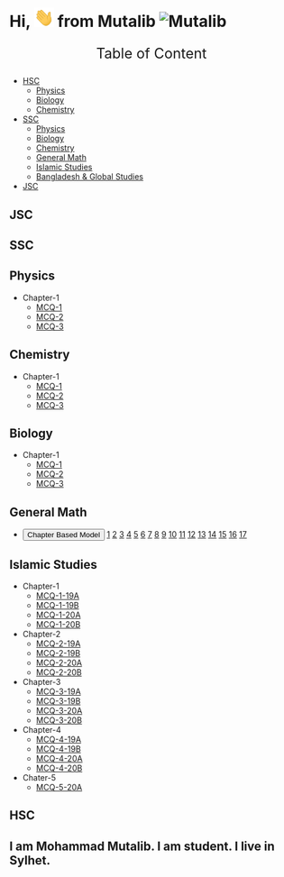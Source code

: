 
# Hi, <img src="Docs/hello.gif" width="35px" alt="Hi"> from Mutalib <img src="Docs/AbdulMutalib.jpeg" width="50%px" alt="Mutalib">

<p align="center" style="font-size:25px"> 
Table of Content</p>
  
- [HSC](https://mamutalib.github.io/Student-Corner/#hsc)
    - [Physics]()
    - [Biology]()
    - [Chemistry]()
- [SSC](https://mamutalib.github.io/Student-Corner/#jsc)
    - [Physics](https://mamutalib.github.io/Student-Corner/#physics)
    - [Biology](https://mamutalib.github.io/Student-Corner/#biology)
    - [Chemistry](https://mamutalib.github.io/Student-Corner/#chemistry)
    - [General Math](https://mamutalib.github.io/Student-Corner/#general-math)
    - [Islamic Studies]()
    - [Bangladesh & Global Studies]()
- [JSC](https://mamutalib.github.io/Student-Corner/#jsc)
</nav>


## JSC 
## SSC
## Physics
- Chapter-1 
    - [MCQ-1](/SSC/Physics/Chapter1/MCQ-19.pdf)
    - [MCQ-2](/SSC/Physics/Chapter1/MCQ-20.pdf)
    - [MCQ-3](/SSC/Physics/Chapter1/MCQ-21.pdf)

## Chemistry

- Chapter-1 
     - [MCQ-1](/SSC/Chemistry/Chapter1/MCQ-19.pdf)
     - [MCQ-2](/SSC/Chemistry/Chapter1/MCQ-20.pdf)
     - [MCQ-3](/SSC/Chemistry/Chapter1/MCQ-21.pdf)

## Biology

- Chapter-1 
    - [MCQ-1](/SSC/Biology/Chapter1/MCQ-18.pdf)
    - [MCQ-2](/SSC/Biology/Chapter1/MCQ-19.pdf)
    - [MCQ-3](/SSC/Biology/Chapter1/MCQ-20.pdf)

## General Math 

- <button> Chapter Based Model </button>
         [1](/SSC/MATH/Math-Model-PDF/mthq0121.pdf) [2](/SSC/MATH/Math-Model-PDF/mthq0221.pdf) [3](/SSC/MATH/Math-Model-PDF/mthq0321.pdf) [4](/SSC/MATH/Math-Model-PDF/mthq0421.pdf) [5](/SSC/MATH/Math-Model-PDF/mthq0521.pdf) [6](/SSC/MATH/Math-Model-PDF/mthq0621.pdf) [7](/SSC/MATH/Math-Model-PDF/mthq0721.pdf) [8](/SSC/MATH/Math-Model-PDF/mthq0821.pdf) [9](/SSC/MATH/Math-Model-PDF/mthq0921.pdf) [10](/SSC/MATH/Math-Model-PDF/mthq1021.pdf) [11](/SSC/MATH/Math-Model-PDF/mthq1121.pdf) [12](/SSC/MATH/Math-Model-PDF/mthq1221.pdf) [13](/SSC/MATH/Math-Model-PDF/mthq1321.pdf) [14](/SSC/MATH/Math-Model-PDF/mthq1421.pdf) [15](/SSC/MATH/Math-Model-PDF/mthq1521.pdf) [16](/SSC/MATH/Math-Model-PDF/mthq1621.pdf) [17](/SSC/MATH/Math-Model-PDF/mthq1721.pdf) 
## Islamic Studies
- Chapter-1
    - [MCQ-1-19A](/SSC/Islamic-Studies/Chapter-1/Islam-MCQ-1-19A.pdf)
    - [MCQ-1-19B](/SSC/Islamic-Studies/Chapter-1/Islam-MCQ-1-19B.pdf)
    - [MCQ-1-20A](/SSC/Islamic-Studies/Chapter-1/Islam-MCQ-1-20A.pdf)
    - [MCQ-1-20B](/SSC/Islamic-Studies/Chapter-1/Islam-MCQ-1-20B.pdf)
- Chapter-2
    - [MCQ-2-19A](/SSC/Islamic-Studies/Chapter-2/Islam-MCQ-2-19A.pdf)
    - [MCQ-2-19B](/SSC/Islamic-Studies/Chapter-2/Islam-MCQ-2-19B.pdf)
    - [MCQ-2-20A](/SSC/Islamic-Studies/Chapter-2/Islam-MCQ-2-20A.pdf)
    - [MCQ-2-20B](/SSC/Islamic-Studies/Chapter-2/Islam-MCQ-2-20B.pdf)
- Chapter-3
    - [MCQ-3-19A](/SSC/Islamic-Studies/Chapter-3/Islam-MCQ-3-19A.pdf)
    - [MCQ-3-19B](/SSC/Islamic-Studies/Chapter-3/Islam-MCQ-3-19B.pdf)
    - [MCQ-3-20A](/SSC/Islamic-Studies/Chapter-3/Islam-MCQ-3-20A.pdf)
    - [MCQ-3-20B](/SSC/Islamic-Studies/Chapter-3/Islam-MCQ-3-20B.pdf)
- Chapter-4
    - [MCQ-4-19A](/SSC/Islamic-Studies/Chapter-4/Islam-MCQ-4-19A.pdf)
    - [MCQ-4-19B](/SSC/Islamic-Studies/Chapter-4/Islam-MCQ-4-19B.pdf)
    - [MCQ-4-20A](/SSC/Islamic-Studies/Chapter-4/Islam-MCQ-4-20A.pdf)
    - [MCQ-4-20B](/SSC/Islamic-Studies/Chapter-4/Islam-MCQ-4-20B.pdf)
- Chater-5
    - [MCQ-5-20A](/SSC/Islamic-Studies/Chapter-5/Islam-MCQ-5-20.pdf)


## HSC
I am Mohammad Mutalib. I am student. I live in Sylhet. 
- 

